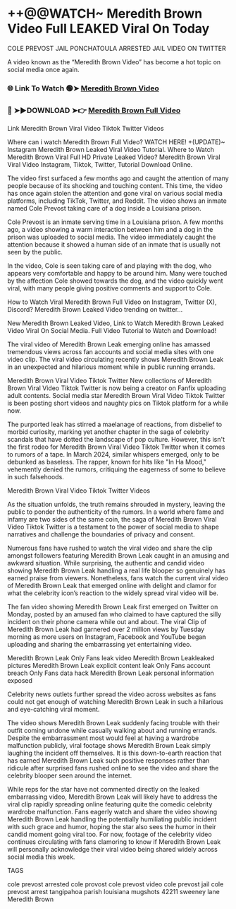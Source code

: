 # ++@@WATCH~ Meredith Brown Video Full LEAKED Viral On Today

COLE PREVOST JAIL PONCHATOULA ARRESTED JAIL VIDEO ON TWITTER

A video known as the “Meredith Brown Video” has become a hot topic on social media once again.

### 🌐 Link To Watch 🟢➤ [Meredith Brown Video](https://seikonews.today/video-scandal-viral)

### 🔴 ➤►DOWNLOAD ➤👉 [Meredith Brown Full Video](https://seikonews.today/video-scandal-viral)

Link Meredith Brown Viral Video Tiktok Twitter Videos

Where can i watch Meredith Brown Full Video? WATCH HERE! +(UPDATE)~ Instagram Meredith Brown Leaked Viral Video Tutorial​. Where to Watch Meredith Brown Viral Full HD Private Leaked Video? Meredith Brown Viral Viral Video Instagram, Tiktok, Twitter, Tutorial Download Online.

The video first surfaced a few months ago and caught the attention of many people because of its shocking and touching content. This time, the video has once again stolen the attention and gone viral on various social media platforms, including TikTok, Twitter, and Reddit. The video shows an inmate named Cole Prevost taking care of a dog inside a Louisiana prison.

Cole Prevost is an inmate serving time in a Louisiana prison. A few months ago, a video showing a warm interaction between him and a dog in the prison was uploaded to social media. The video immediately caught the attention because it showed a human side of an inmate that is usually not seen by the public.

In the video, Cole is seen taking care of and playing with the dog, who appears very comfortable and happy to be around him. Many were touched by the affection Cole showed towards the dog, and the video quickly went viral, with many people giving positive comments and support to Cole.

How to Watch Viral Meredith Brown Full Video on Instagram, Twitter (X), Discord? Meredith Brown Leaked Video trending on twitter...

New Meredith Brown Leaked Video, Link to Watch Meredith Brown Leaked Video Viral On Social Media. Full Video Tutorial to Watch and Download!

The viral video of Meredith Brown Leak emerging online has amassed tremendous views across fan accounts and social media sites with one video clip. The viral video circulating recently shows Meredith Brown Leak in an unexpected and hilarious moment while in public running errands.

Meredith Brown Viral Video Tiktok Twitter New collections of Meredith Brown Viral Video Tiktok Twitter is now being a creator on Fanfix uploading adult contents. Social media star Meredith Brown Viral Video Tiktok Twitter is been posting short videos and naughty pics on Tiktok platform for a while now.

The purported leak has stirred a maelanage of reactions, from disbelief to morbid curiosity, marking yet another chapter in the saga of celebrity scandals that have dotted the landscape of pop culture. However, this isn't the first rodeo for Meredith Brown Viral Video Tiktok Twitter when it comes to rumors of a tape. In March 2024, similar whispers emerged, only to be debunked as baseless. The rapper, known for hits like "In Ha Mood," vehemently denied the rumors, critiquing the eagerness of some to believe in such falsehoods.

Meredith Brown Viral Video Tiktok Twitter Videos

As the situation unfolds, the truth remains shrouded in mystery, leaving the public to ponder the authenticity of the rumors. In a world where fame and infamy are two sides of the same coin, the saga of Meredith Brown Viral Video Tiktok Twitter is a testament to the power of social media to shape narratives and challenge the boundaries of privacy and consent.

Numerous fans have rushed to watch the viral video and share the clip amongst followers featuring Meredith Brown Leak caught in an amusing and awkward situation. While surprising, the authentic and candid video showing Meredith Brown Leak handling a real life blooper so genuinely has earned praise from viewers. Nonetheless, fans watch the current viral video of Meredith Brown Leak that emerged online with delight and clamor for what the celebrity icon’s reaction to the widely spread viral video will be.

The fan video showing Meredith Brown Leak first emerged on Twitter on Monday, posted by an amused fan who claimed to have captured the silly incident on their phone camera while out and about. The viral Clip of Meredith Brown Leak had garnered over 2 million views by Tuesday morning as more users on Instagram, Facebook and YouTube began uploading and sharing the embarrassing yet entertaining video.

Meredith Brown Leak Only Fans leak video Meredith Brown Leakleaked pictures Meredith Brown Leak explicit content leak Only Fans account breach Only Fans data hack Meredith Brown Leak personal information exposed

Celebrity news outlets further spread the video across websites as fans could not get enough of watching Meredith Brown Leak in such a hilarious and eye-catching viral moment.

The video shows Meredith Brown Leak suddenly facing trouble with their outfit coming undone while casually walking about and running errands. Despite the embarrassment most would feel at having a wardrobe malfunction publicly, viral footage shows Meredith Brown Leak simply laughing the incident off themselves. It is this down-to-earth reaction that has earned Meredith Brown Leak such positive responses rather than ridicule after surprised fans rushed online to see the video and share the celebrity blooper seen around the internet.

While reps for the star have not commented directly on the leaked embarrassing video, Meredith Brown Leak will likely have to address the viral clip rapidly spreading online featuring quite the comedic celebrity wardrobe malfunction. Fans eagerly watch and share the video showing Meredith Brown Leak handling the potentially humiliating public incident with such grace and humor, hoping the star also sees the humor in their candid moment going viral too. For now, footage of the celebrity video continues circulating with fans clamoring to know if Meredith Brown Leak will personally acknowledge their viral video being shared widely across social media this week.

TAGS

cole prevost arrested cole provost cole prevost video cole prevost jail cole prevost arrest tangipahoa parish louisiana mugshots 42211 sweeney lane Meredith Brown
